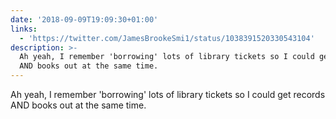 ```yaml
---
date: '2018-09-09T19:09:30+01:00'
links:
  - 'https://twitter.com/JamesBrookeSmi1/status/1038391520330543104'
description: >-
  Ah yeah, I remember 'borrowing' lots of library tickets so I could get records
  AND books out at the same time.
---
```

Ah yeah, I remember 'borrowing' lots of library tickets so I could get records AND books out at the same time. 
